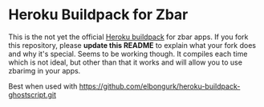 Heroku Buildpack for Zbar
============================

This is the not yet the official [Heroku buildpack](http://devcenter.heroku.com/articles/buildpacks) for zbar apps. If you fork this repository, please **update this README** to explain what your fork does and why it's special.  Seems to be working though.  It compiles each time which is not ideal, but other than that it works and will allow you to use zbarimg in your apps.

Best when used with https://github.com/elbongurk/heroku-buildpack-ghostscript.git